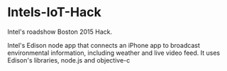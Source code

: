 # Intels-IoT-Hack

Intel's roadshow Boston 2015 Hack. 

Intel's Edison node app that connects an iPhone app to broadcast environmental information, including weather and live video feed. 
It uses Edison's libraries, node.js and objective-c
 
